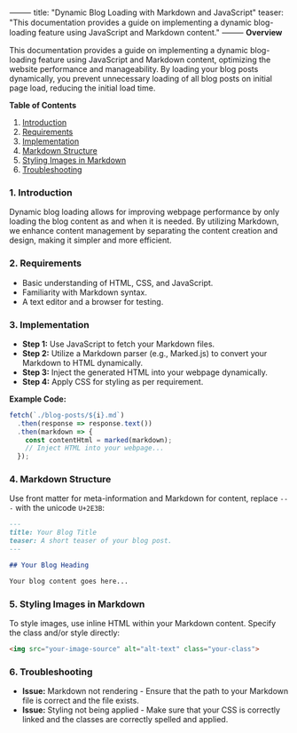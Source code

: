 ⸻
title: "Dynamic Blog Loading with Markdown and JavaScript"
teaser: "This documentation provides a guide on implementing a dynamic blog-loading feature using JavaScript and Markdown content."
⸻
**Overview**

This documentation provides a guide on implementing a dynamic blog-loading feature using JavaScript and Markdown content, optimizing the website performance and manageability. By loading your blog posts dynamically, you prevent unnecessary loading of all blog posts on initial page load, reducing the initial load time.

**Table of Contents**

1. [Introduction](#introduction)
2. [Requirements](#requirements)
3. [Implementation](#implementation)
4. [Markdown Structure](#markdown-structure)
5. [Styling Images in Markdown](#styling-images)
6. [Troubleshooting](#troubleshooting)

### 1. Introduction<a name="introduction"></a>

Dynamic blog loading allows for improving webpage performance by only loading the blog content as and when it is needed. By utilizing Markdown, we enhance content management by separating the content creation and design, making it simpler and more efficient.

### 2. Requirements<a name="requirements"></a>

- Basic understanding of HTML, CSS, and JavaScript.
- Familiarity with Markdown syntax.
- A text editor and a browser for testing.

### 3. Implementation<a name="implementation"></a>

- **Step 1:** Use JavaScript to fetch your Markdown files.
- **Step 2:** Utilize a Markdown parser (e.g., Marked.js) to convert your Markdown to HTML dynamically.
- **Step 3:** Inject the generated HTML into your webpage dynamically.
- **Step 4:** Apply CSS for styling as per requirement.

**Example Code:**

```javascript
fetch(`./blog-posts/${i}.md`)
  .then(response => response.text())
  .then(markdown => {
    const contentHtml = marked(markdown);
    // Inject HTML into your webpage...
  });
```

### 4. Markdown Structure<a name="markdown-structure"></a>

Use front matter for meta-information and Markdown for content, replace `---` with the unicode `U+2E3B`:

```markdown
---
title: Your Blog Title
teaser: A short teaser of your blog post.
---

## Your Blog Heading

Your blog content goes here...
```

### 5. Styling Images in Markdown<a name="styling-images"></a>

To style images, use inline HTML within your Markdown content. Specify the class and/or style directly:

```markdown
<img src="your-image-source" alt="alt-text" class="your-class">
```

### 6. Troubleshooting<a name="troubleshooting"></a>

- **Issue:** Markdown not rendering - Ensure that the path to your Markdown file is correct and the file exists.
- **Issue:** Styling not being applied - Make sure that your CSS is correctly linked and the classes are correctly spelled and applied.